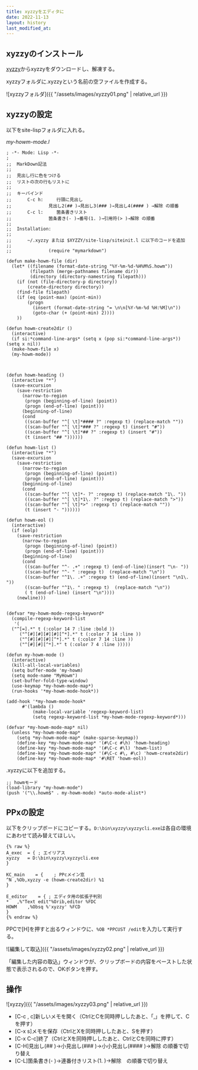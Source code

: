 ```yaml
---
title: xyzzyをエディタに
date: 2022-11-13
layout: history
last_modified_at: 
---
```


## xyzzyのインストール

[xyzzy](http://xyzzy-022.github.io/)からxyzzyをダウンロードし、解凍する。

xyzzyフォルダに.xyzzyという名前の空ファイルを作成する。

![xyzzyフォルダ]({{ "/assets/images/xyzzy01.png" | relative_url }})

## xyzzyの設定

以下をsite-lispフォルダに入れる。

_my-howm-mode.l_
```text
; -*- Mode: Lisp -*-
;
;;  MarkDown記法
;;
;;  見出し行に色をつける
;;  リストの次の行もリストに
;;
;;  キーバインド
;;      C-c h:     行頭に見出し
;;              見出し2(## )→見出し3(### )→見出し4(#### ) →解除 の順番
;;      C-c l:     箇条書きリスト
;;              箇条書き(- )→番号(1. )→引用符(> )→解除 の順番
;;
;;  Installation:
;;
;;      ~/.xyzzy または $XYZZY/site-lisp/siteinit.l に以下のコードを追加
;;
;;              (require "mymarkdown")

(defun make-howm-file (dir)
  (let* ((filename (format-date-string "%Y-%m-%d-%H%M%S.howm"))
		 (filepath (merge-pathnames filename dir))
		 (directory (directory-namestring filepath)))
	(if (not (file-directory-p directory))
		(create-directory directory))
	(find-file filepath)
	(if (eq (point-max) (point-min))
		(progn
		  (insert (format-date-string "= \n\n[%Y-%m-%d %H:%M]\n"))
		  (goto-char (+ (point-min) 2))))
	))

(defun howm-create2dir ()
  (interactive)
  (if si:*command-line-args* (setq x (pop si:*command-line-args*))(setq x nil))
  (make-howm-file x)
  (my-howm-mode))



(defun howm-heading ()
  (interactive "*")
  (save-excursion
    (save-restriction
      (narrow-to-region
       (progn (beginning-of-line) (point))
       (progn (end-of-line) (point)))
      (beginning-of-line)
      (cond
       ((scan-buffer "^[ \t]*#### ?" :regexp t) (replace-match ""))
       ((scan-buffer "^[ \t]*### ?" :regexp t) (insert "#"))
       ((scan-buffer "^[ \t]*## ?" :regexp t) (insert "#"))
       (t (insert "## "))))))

(defun howm-list ()
  (interactive "*")
  (save-excursion
    (save-restriction
      (narrow-to-region
       (progn (beginning-of-line) (point))
       (progn (end-of-line) (point)))
      (beginning-of-line)
      (cond
       ((scan-buffer "^[ \t]*- ?" :regexp t) (replace-match "1\. "))
       ((scan-buffer "^[ \t]*1\. ?" :regexp t) (replace-match ">"))
       ((scan-buffer "^[ \t]*>" :regexp t) (replace-match ""))
       (t (insert "- "))))))

(defun howm-eol ()
  (interactive)
  (if (eolp)
    (save-restriction
      (narrow-to-region
       (progn (beginning-of-line) (point))
       (progn (end-of-line) (point)))
      (beginning-of-line)
      (cond
       ((scan-buffer "^- .+" :regexp t) (end-of-line)(insert "\n- "))
       ((scan-buffer "^- " :regexp t)  (replace-match "\n"))
       ((scan-buffer "^1\. .+" :regexp t) (end-of-line)(insert "\n1\. "))
       ((scan-buffer "^1\. " :regexp t)  (replace-match "\n"))
       ( t (end-of-line) (insert "\n"))))
    (newline)))


(defvar *my-howm-mode-regexp-keyword*
  (compile-regexp-keyword-list
   '(
  ("^[=].*" t (:color 14 7 :line :bold ))
     ("^[#][#][#][#][^*].*" t (:color 7 14 :line ))
     ("^[#][#][#][^*].*" t (:color 7 14 :line ))
     ("^[#][#][^*].*" t (:color 7 4 :line )))))

(defun my-howm-mode ()
  (interactive)
  (kill-all-local-variables)
  (setq buffer-mode 'my-howm)
  (setq mode-name "MyHowm")
  (set-buffer-fold-type-window)
  (use-keymap *my-howm-mode-map*)
  (run-hooks '*my-howm-mode-hook*))

(add-hook '*my-howm-mode-hook*
	  #'(lambda ()
	      (make-local-variable 'regexp-keyword-list)
	      (setq regexp-keyword-list *my-howm-mode-regexp-keyword*)))

(defvar *my-howm-mode-map* nil)
  (unless *my-howm-mode-map*
    (setq *my-howm-mode-map* (make-sparse-keymap))
    (define-key *my-howm-mode-map* '(#\C-c #\h) 'howm-heading)
    (define-key *my-howm-mode-map* '(#\C-c #\l) 'howm-list)
    (define-key *my-howm-mode-map* '(#\C-c #\, #\c) 'howm-create2dir)
    (define-key *my-howm-mode-map* '#\RET 'howm-eol))
```

.xyzzyに以下を追加する。

```text
;; howmモード
(load-library "my-howm-mode")
(push '("\\.howm$" . my-howm-mode) *auto-mode-alist*)
```

## PPxの設定

以下をクリップボードにコピーする。`D:\bin\xyzzy\xyzzycli.exe`は各自の環境にあわせて読み替えてほしい。

```text
{% raw %}
A_exec	= {	; エイリアス
xyzzy	= D:\bin\xyzzy\xyzzycli.exe
}

KC_main    = {    ; PPcメイン窓
^N ,%Ob,xyzzy -e (howm-create2dir) %1
}

E_editor	= {	; エディタ用の拡張子判別
*	,%"Text edit"%Orib,editor %FDC
HOWM	,%Obsq %'xyzzy' %FCD
}
{% endraw %}
```
PPCで[H]を押すと出るウィンドウに、`%OB *PPCUST /edit`を入力して実行する。

![編集して取込]({{ "/assets/images/xyzzy02.png" | relative_url }})

「編集した内容の取込」ウィンドウが、クリップボードの内容をペーストした状態で表示されるので、OKボタンを押す。

## 操作

![xyzzy]({{ "/assets/images/xyzzy03.png" | relative_url }})

- [C-c , c]新しいメモを開く（CtrlとCを同時押ししたあと、「,」を押して、Cを押す）
- [C-x s]メモを保存（CtrlとXを同時押ししたあと、Sを押す）
- [C-x C-c]終了（CtrlとXを同時押ししたあと、CtrlとCを同時に押す）
- [C-H]見出し(## )→小見出し(### )→小小見出し(#### )→解除 の順番で切り替え
- [C-L]箇条書き(- )→連番付きリスト(1. )→解除　の順番で切り替え
